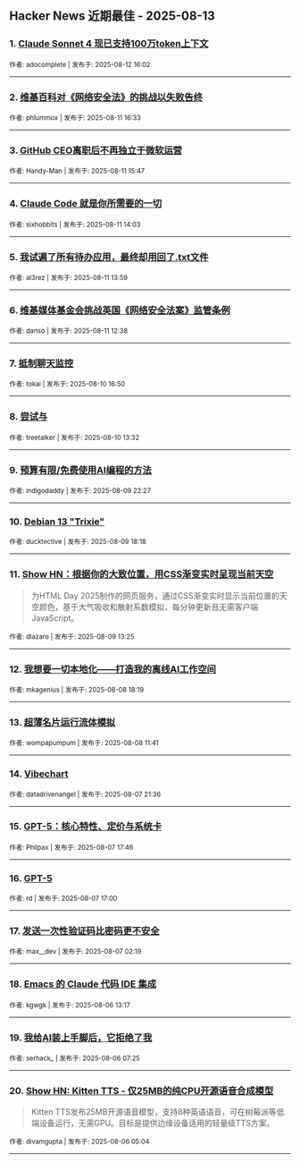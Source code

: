 ## Hacker News 近期最佳 - 2025-08-13


### 1. [Claude Sonnet 4 现已支持100万token上下文](https://news.ycombinator.com/item?id=44878147)

<sub>作者: adocomplete | 发布于: 2025-08-12 16:02</sub>

---

### 2. [维基百科对《网络安全法》的挑战以失败告终](https://news.ycombinator.com/item?id=44866208)

<sub>作者: phlummox | 发布于: 2025-08-11 16:33</sub>

---

### 3. [GitHub CEO离职后不再独立于微软运营](https://news.ycombinator.com/item?id=44865560)

<sub>作者: Handy-Man | 发布于: 2025-08-11 15:47</sub>

---

### 4. [Claude Code 就是你所需要的一切](https://news.ycombinator.com/item?id=44864185)

<sub>作者: sixhobbits | 发布于: 2025-08-11 14:03</sub>

---

### 5. [我试遍了所有待办应用，最终却用回了.txt文件](https://news.ycombinator.com/item?id=44864134)

<sub>作者: al3rez | 发布于: 2025-08-11 13:59</sub>

---

### 6. [维基媒体基金会挑战英国《网络安全法案》监管条例](https://news.ycombinator.com/item?id=44863487)

<sub>作者: danso | 发布于: 2025-08-11 12:38</sub>

---

### 7. [抵制聊天监控](https://news.ycombinator.com/item?id=44856426)

<sub>作者: tokai | 发布于: 2025-08-10 16:50</sub>

---

### 8. [尝试与](https://news.ycombinator.com/item?id=44855079)

<sub>作者: treetalker | 发布于: 2025-08-10 13:32</sub>

---

### 9. [预算有限/免费使用AI编程的方法](https://news.ycombinator.com/item?id=44850913)

<sub>作者: indigodaddy | 发布于: 2025-08-09 22:27</sub>

---

### 10. [Debian 13 "Trixie"](https://news.ycombinator.com/item?id=44848782)

<sub>作者: ducktective | 发布于: 2025-08-09 18:18</sub>

---

### 11. [Show HN：根据你的大致位置，用CSS渐变实时呈现当前天空](https://news.ycombinator.com/item?id=44846281)
> 为HTML Day 2025制作的网页服务，通过CSS渐变实时显示当前位置的天空颜色，基于大气吸收和散射系数模拟，每分钟更新且无需客户端JavaScript。

<sub>作者: dlazaro | 发布于: 2025-08-09 13:25</sub>

---

### 12. [我想要一切本地化——打造我的离线AI工作空间](https://news.ycombinator.com/item?id=44840013)

<sub>作者: mkagenius | 发布于: 2025-08-08 18:19</sub>

---

### 13. [超薄名片运行流体模拟](https://news.ycombinator.com/item?id=44835879)

<sub>作者: wompapumpum | 发布于: 2025-08-08 11:41</sub>

---

### 14. [Vibechart](https://news.ycombinator.com/item?id=44830684)

<sub>作者: datadrivenangel | 发布于: 2025-08-07 21:36</sub>

---

### 15. [GPT-5：核心特性、定价与系统卡](https://news.ycombinator.com/item?id=44827794)

<sub>作者: Philpax | 发布于: 2025-08-07 17:46</sub>

---

### 16. [GPT-5](https://news.ycombinator.com/item?id=44826997)

<sub>作者: rd | 发布于: 2025-08-07 17:00</sub>

---

### 17. [发送一次性验证码比密码更不安全](https://news.ycombinator.com/item?id=44819917)

<sub>作者: max__dev | 发布于: 2025-08-07 02:19</sub>

---

### 18. [Emacs 的 Claude 代码 IDE 集成](https://news.ycombinator.com/item?id=44811567)

<sub>作者: kgwgk | 发布于: 2025-08-06 13:17</sub>

---

### 19. [我给AI装上手脚后，它拒绝了我](https://news.ycombinator.com/item?id=44808794)

<sub>作者: serhack_ | 发布于: 2025-08-06 07:25</sub>

---

### 20. [Show HN: Kitten TTS - 仅25MB的纯CPU开源语音合成模型](https://news.ycombinator.com/item?id=44807868)
> Kitten TTS发布25MB开源语音模型，支持8种英语语音，可在树莓派等低端设备运行，无需GPU。目标是提供边缘设备适用的轻量级TTS方案。

<sub>作者: divamgupta | 发布于: 2025-08-06 05:04</sub>

---
